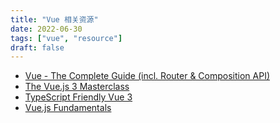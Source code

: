 ```yaml
---
title: "Vue 相关资源"
date: 2022-06-30
tags: ["vue", "resource"]
draft: false
---
```


+ [Vue - The Complete Guide (incl. Router & Composition API)](magnet:?xt=urn:btih:1EF40D6409F80235F9CAAB36777A9C1739857C76&tr=http%3A%2F%2Fbt3.t-ru.org%2Fann%3Fmagnet&dn=%5BUdemy%5D%20Vue%20-%20The%20Complete%20Guide%20(incl.%20Router%20%26%20Composition%20API)%20%5B05-2022%2C%20ENG%5D) 
+ [The Vue.js 3 Masterclass](magnet:?xt=urn:btih:05803CA8CFBA6368DC3B8C301462BDD1581F9BD8&tr=http%3A%2F%2Fbt4.t-ru.org%2Fann%3Fmagnet&dn=%5Bvueschool.io%5D%20The%20Vue.js%203%20Masterclass%20%5B2021%2C%20ENG%5D)
+ [TypeScript Friendly Vue 3](magnet:?xt=urn:btih:3680D10BA8E71F3665EC74BDA6329FF90B41BB22&tr=http%3A%2F%2Fbt.t-ru.org%2Fann%3Fmagnet&dn=%5BVueMastery%5D%20TypeScript%20Friendly%20Vue%203%20%5B2021%2C%20ENG%5D)
+ [Vue.js Fundamentals](magnet:?xt=urn:btih:CF0168B9A927839D3A1A69E71A01DFD4BF3B02B6&tr=http%3A%2F%2Fbt3.t-ru.org%2Fann%3Fmagnet&dn=%5BPluralsight%5D%20Vue.js%20Fundamentals%20%5B2021%2C%20ENG%5D%20%2B%20Sub(RUS))